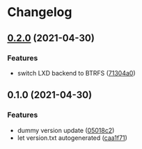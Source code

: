 # Changelog

## [0.2.0](https://www.github.com/oskar456/vagrant-netlab-ipv6security/compare/v0.1.0...v0.2.0) (2021-04-30)


### Features

* switch LXD backend to BTRFS ([71304a0](https://www.github.com/oskar456/vagrant-netlab-ipv6security/commit/71304a06983edf0a5b702c0eabfb844068e0a14e))

## 0.1.0 (2021-04-30)


### Features

* dummy version update ([05018c2](https://www.github.com/oskar456/vagrant-netlab-ipv6security/commit/05018c21f097551e1c17615795fb2f93487e7b2e))
* let version.txt autogenerated ([caa1f71](https://www.github.com/oskar456/vagrant-netlab-ipv6security/commit/caa1f71bbbbe8841cbdb6eaa14919d07eec7d596))
